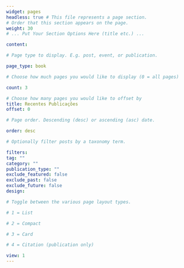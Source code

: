 ```yaml
---
widget: pages
headless: true # This file represents a page section.
# Order that this section appears on the page.
weight: 30
# ... Put Your Section Options Here (title etc.) ...

content:

# Page type to display. E.g. post, event, or publication.

page_type: book

# Choose how much pages you would like to display (0 = all pages)

count: 3

# Choose how many pages you would like to offset by
title: Recentes Publicações
offset: 0

# Page order. Descending (desc) or ascending (asc) date.

order: desc

# Optionally filter posts by a taxonomy term.

filters:
tag: ""
category: ""
publication_type: ""
exclude_featured: false
exclude_past: false
exclude_future: false
design:

# Toggle between the various page layout types.

# 1 = List

# 2 = Compact

# 3 = Card

# 4 = Citation (publication only)

view: 1
---
```

